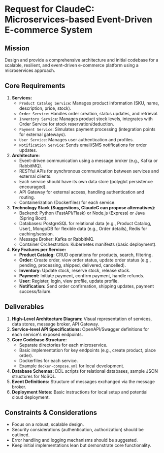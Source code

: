 # Request for ClaudeC: Microservices-based Event-Driven E-commerce System

## Mission
Design and provide a comprehensive architecture and initial codebase for a scalable,
resilient, and event-driven e-commerce platform using a microservices approach.

## Core Requirements
1.  **Services:**
    -   `Product Catalog Service`: Manages product information (SKU, name, description, price, stock).
    -   `Order Service`: Handles order creation, status updates, and retrieval.
    -   `Inventory Service`: Manages product stock levels, integrates with Order Service for stock reservation/deduction.
    -   `Payment Service`: Simulates payment processing (integration points for external gateways).
    -   `User Service`: Manages user authentication and profiles.
    -   `Notification Service`: Sends email/SMS notifications for order updates.
2.  **Architecture:**
    -   Event-driven communication using a message broker (e.g., Kafka or RabbitMQ).
    -   RESTful APIs for synchronous communication between services and external clients.
    -   Each service should have its own data store (polyglot persistence encouraged).
    -   API Gateway for external access, handling authentication and routing.
    -   Containerization (Dockerfiles) for each service.
3.  **Technology Stack (Suggestions, ClaudeC can propose alternatives):**
    -   Backend: Python (FastAPI/Flask) or Node.js (Express) or Java (Spring Boot).
    -   Databases: PostgreSQL for relational data (e.g., Product Catalog, User), MongoDB for flexible data (e.g., Order details), Redis for caching/session.
    -   Message Broker: Kafka or RabbitMQ.
    -   Container Orchestration: Kubernetes manifests (basic deployment).
4.  **Key Features per Service:**
    -   **Product Catalog:** CRUD operations for products, search, filtering.
    -   **Order:** Create order, view order status, update order status (e.g., pending, processing, shipped, delivered, cancelled).
    -   **Inventory:** Update stock, reserve stock, release stock.
    -   **Payment:** Initiate payment, confirm payment, handle refunds.
    -   **User:** Register, login, view profile, update profile.
    -   **Notification:** Send order confirmation, shipping updates, payment success/failure.

## Deliverables
1.  **High-Level Architecture Diagram:** Visual representation of services, data stores, message broker, API Gateway.
2.  **Service-level API Specifications:** OpenAPI/Swagger definitions for each service's exposed endpoints.
3.  **Core Codebase Structure:**
    -   Separate directories for each microservice.
    -   Basic implementation for key endpoints (e.g., create product, place order).
    -   Dockerfiles for each service.
    -   Example `docker-compose.yml` for local development.
4.  **Database Schemas:** DDL scripts for relational databases, sample JSON structures for NoSQL.
5.  **Event Definitions:** Structure of messages exchanged via the message broker.
6.  **Deployment Notes:** Basic instructions for local setup and potential cloud deployment.

## Constraints & Considerations
-   Focus on a robust, scalable design.
-   Security considerations (authentication, authorization) should be outlined.
-   Error handling and logging mechanisms should be suggested.
-   Keep initial implementations lean but demonstrate core functionality.
